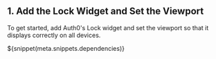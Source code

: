 ## 1. Add the Lock Widget and Set the Viewport

To get started, add Auth0's Lock widget and set the viewport so that it displays correctly on all devices.

${snippet(meta.snippets.dependencies)}